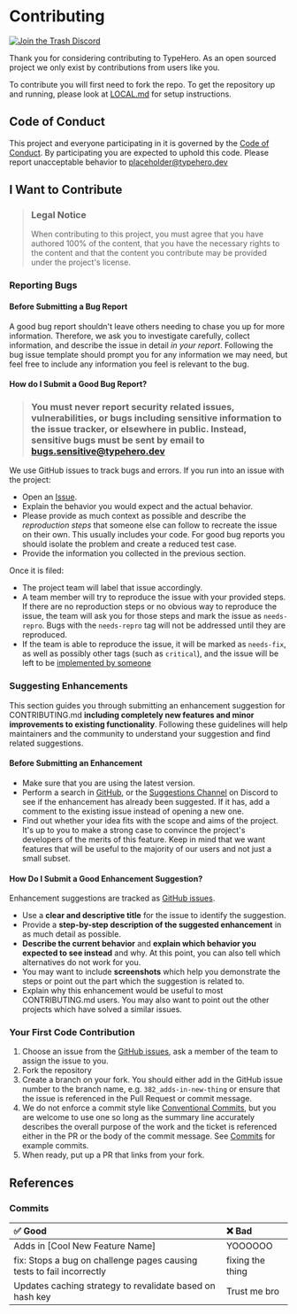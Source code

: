 # Contributing

[![Join the Trash Discord](https://discordapp.com/api/guilds/796594544980000808/widget.png?style=banner2)][trash-discord]

Thank you for considering contributing to TypeHero. As an open sourced project
we only exist by contributions from users like you.

To contribute you will first need to fork the repo. To get the repository up and
running, please look at [LOCAL.md](/LOCAL.md) for setup instructions.

## Code of Conduct

This project and everyone participating in it is governed by the
[Code of Conduct](/CODE_OF_CONDUCT.md). By
participating you are expected to uphold this code. Please report unacceptable
behavior to <placeholder@typehero.dev>

## I Want to Contribute

> ### Legal Notice
>
> When contributing to this project, you must agree that you have authored 100%
> of the content, that you have the necessary rights to the content and that the
> content you contribute may be provided under the project's license.

### Reporting Bugs

#### Before Submitting a Bug Report

A good bug report shouldn't leave others needing to chase you up for more
information. Therefore, we ask you to investigate carefully, collect
information, and describe the issue in detail _in your report_. Following the
bug issue template should prompt you for any information we may need, but feel
free to include any information you feel is relevant to the bug.

#### How do I Submit a Good Bug Report?

> ### You must never report security related issues, vulnerabilities, or bugs including sensitive information to the issue tracker, or elsewhere in public. Instead, sensitive bugs must be sent by email to [bugs.sensitive@typehero.dev](mailto:bugs.sensitive@typehero.dev)

We use GitHub issues to track bugs and errors. If you run into an issue with the
project:

- Open an [Issue](https://github.com/typehero/typehero/issues/new/choose).
- Explain the behavior you would expect and the actual behavior.
- Please provide as much context as possible and describe the _reproduction
  steps_ that someone else can follow to recreate the issue on their own. This
  usually includes your code. For good bug reports you should isolate the
  problem and create a reduced test case.
- Provide the information you collected in the previous section.

Once it is filed:

- The project team will label that issue accordingly.
- A team member will try to reproduce the issue with your provided steps. If
  there are no reproduction steps or no obvious way to reproduce the issue, the
  team will ask you for those steps and mark the issue as `needs-repro`. Bugs
  with the `needs-repro` tag will not be addressed until they are reproduced.
- If the team is able to reproduce the issue, it will be marked as `needs-fix`,
  as well as possibly other tags (such as `critical`), and the issue will be
  left to be [implemented by someone](#your-first-code-contribution)

### Suggesting Enhancements

This section guides you through submitting an enhancement suggestion for
CONTRIBUTING.md **including completely new features and minor improvements to
existing functionality**. Following these guidelines will help maintainers and
the community to understand your suggestion and find related suggestions.

#### Before Submitting an Enhancement

- Make sure that you are using the latest version.
- Perform a search in [GitHub](https://github.com/typehero/typehero/issues?q=is%3Aissue+is%3Aopen+sort%3Aupdated-desc), or the
  [Suggestions Channel](https://discord.com/channels/796594544980000808/1143947327892103188)
  on Discord to see if the enhancement has already been suggested. If it has,
  add a comment to the existing issue instead of opening a new one.
- Find out whether your idea fits with the scope and aims of the project. It's
  up to you to make a strong case to convince the project's developers of the
  merits of this feature. Keep in mind that we want features that will be useful
  to the majority of our users and not just a small subset.

#### How Do I Submit a Good Enhancement Suggestion?

Enhancement suggestions are tracked as [GitHub issues](https://github.com/typehero/typehero/issues?q=is%3Aissue+is%3Aopen+sort%3Aupdated-desc).

- Use a **clear and descriptive title** for the issue to identify the
  suggestion.
- Provide a **step-by-step description of the suggested enhancement** in as much
  detail as possible.
- **Describe the current behavior** and **explain which behavior you expected to
  see instead** and why. At this point, you can also tell which alternatives do
  not work for you.
- You may want to include **screenshots** which help you demonstrate the steps
  or point out the part which the suggestion is related to.
- Explain why this enhancement would be useful to most CONTRIBUTING.md users.
  You may also want to point out the other projects which have solved a similar
  issues.

### Your First Code Contribution

1. Choose an issue from the [GitHub issues](https://github.com/typehero/typehero/issues?q=is%3Aissue+is%3Aopen+sort%3Aupdated-desc), ask a member of the team
   to assign the issue to you.
2. Fork the repository
3. Create a branch on your fork. You should either add in the GitHub issue
   number to the branch name, e.g. `382_adds-in-new-thing` or ensure that the
   issue is referenced in the Pull Request or commit message.
4. We do not enforce a commit style like
   [Conventional Commits](https://www.conventionalcommits.org/en/v1.0.0/), but
   you are welcome to use one so long as the summary line accurately describes
   the overall purpose of the work and the ticket is referenced either in the PR
   or the body of the commit message. See [Commits](https://github.com/typehero/typehero/commits/main) for example
   commits.
5. When ready, put up a PR that links from your fork.

## References

### Commits

| ✅ Good                                                               | ❌ Bad           |
| :-------------------------------------------------------------------- | :--------------- |
| Adds in [Cool New Feature Name]                                       | YOOOOOO          |
| fix: Stops a bug on challenge pages causing tests to fail incorrectly | fixing the thing |
| Updates caching strategy to revalidate based on hash key              | Trust me bro     |

[trash-discord]: https://discord.gg/WjZhvVbFHM
